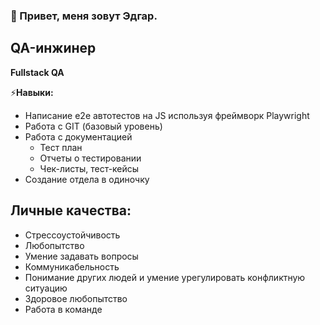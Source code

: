 ### 👋 Привет, меня зовут Эдгар. 

## QA-инжинер
  **Fullstack QA**

 ⚡**Навыки:**
- Написание e2e  автотестов на JS используя фреймворк Playwright
- Работа с GIT (базовый уровень)
- Работа с документацией
  - Тест план
  - Отчеты о тестировании
  - Чек-листы, тест-кейсы
- Создание отдела в одиночку

## Личные качества:
-  Стрессоустойчивость 
-  Любопытство
-  Умение задавать вопросы
-  Коммуникабельность
-  Понимание других людей и умение урегулировать конфликтную ситуацию
-  Здоровое любопытство
-  Работа в команде 




